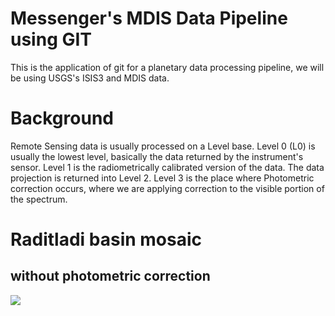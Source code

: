 # Messenger's MDIS Data Pipeline using GIT

This is the application of git for a planetary data processing pipeline, we will be using USGS's ISIS3 and MDIS data.

# Background

Remote Sensing data is usually processed on a Level base.  Level 0 (L0) is usually the lowest level, basically the data returned by the instrument's sensor.  Level 1 is the radiometrically calibrated version of the data. The data projection is returned into Level 2.  Level 3 is the place where Photometric correction occurs, where we are applying correction to the visible portion of the spectrum.  


# Raditladi basin mosaic
## without photometric correction

![](processing/RaditladiBasin.png)


